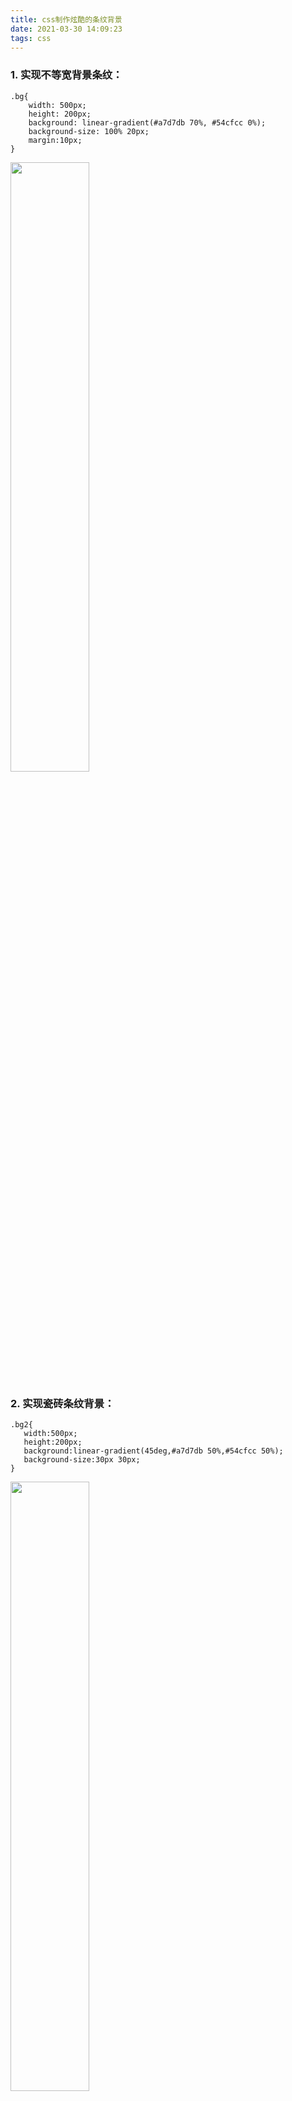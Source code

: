 ```yaml
---
title: css制作炫酷的条纹背景
date: 2021-03-30 14:09:23
tags: css
---
```


### 1. 实现不等宽背景条纹：

```
.bg{
    width: 500px;
    height: 200px;
    background: linear-gradient(#a7d7db 70%, #54cfcc 0%);
    background-size: 100% 20px;
    margin:10px;
}
```

<img src="https://freedomflyflower.github.io/2021/03/30/2021-03-31-css制作炫酷的条纹背景/img1.png" width="50%">

### 2. 实现瓷砖条纹背景：

```
.bg2{
   width:500px;
   height:200px;
   background:linear-gradient(45deg,#a7d7db 50%,#54cfcc 50%);
   background-size:30px 30px;
}
```
<img src="https://freedomflyflower.github.io/2021/03/30/2021-03-31-css制作炫酷的条纹背景/img2.png" width="50%">


### 3. 草地背景：

```
.bg3{
    width:500px;
    height:200px;
    background:linear-gradient(-45deg,#0acf00 50%,#a7d7db 50%);
    background-size:30px 100%;
}
```
<img src="https://freedomflyflower.github.io/2021/03/30/2021-03-31-css制作炫酷的条纹背景/img3.png" width="50%">


### 4. 斜条纹背景

```
.bg{
    width:500px;
    height:200px;
    background:linear-gradient(-45deg,#54cfcc 25%,#a7d7db 0,#a7d7db 50%,#54cfcc 0,#54cfcc 75%,#a7d7db 0);
    background-size: 30px 30px;
}
```
<img src="https://freedomflyflower.github.io/2021/03/30/2021-03-31-css制作炫酷的条纹背景/img4.png" width="50%">


### 5. 单色斜条纹背景

（注：利用透明度及transparent）

```
.bg5{
    width:500px;
    height:200px;
    background:#fff repeating-linear-gradient(30deg, rgba(167, 215, 219, 0.5),rgba(167, 215, 219, 0.5)15px,transparent 0,transparent 30px);
}
```
<img src="https://freedomflyflower.github.io/2021/03/30/2021-03-31-css制作炫酷的条纹背景/img5.png" width="50%">

### 6. 格子衫背景

```
.bg6{
    width:500px;
    height:200px;
    background:#fff;
    background: linear-gradient(90deg, rgba(167, 215, 219, 0.5) 50%,transparent 0),linear-gradient(rgba(167, 215, 219, 0.5) 50%,transparent 0);
    background-size: 30px 30px;
}
```
<img src="https://freedomflyflower.github.io/2021/03/30/2021-03-31-css制作炫酷的条纹背景/img6.png" width="50%">

### 7. 波点背景

```
.bg7{
    width:500px;
    height:200px;
    background: #a7d7db;
    background-image:radial-gradient(#fff 30%,transparent 0),radial-gradient(#fff 30%,transparent 0);
    background-size:20px 20px;
    background-position:0 0,10px 10px; // 必须是background-size尺寸的1/2
}
```
<img src="https://freedomflyflower.github.io/2021/03/30/2021-03-31-css制作炫酷的条纹背景/img7.png" width="50%">

### 8. 棋盘背景

```
.bg8{
    width:500px;
    height:200px;
    background: #fff;
    background-image:linear-gradient(45deg, #54cfcc 26%,transparent 0,transparent 75%, #54cfcc 0),
    linear-gradient(45deg, #54cfcc 26%,transparent 0,transparent 75%, #54cfcc 0);
    background-size:30px 30px;
    background-position:0 0,15px 15px;
}
```
<img src="https://freedomflyflower.github.io/2021/03/30/2021-03-31-css制作炫酷的条纹背景/img8.png" width="50%">
